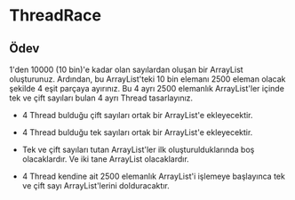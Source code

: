 # ThreadRace


## Ödev


1'den 10000 (10 bin)'e kadar olan sayılardan oluşan bir ArrayList oluşturunuz. Ardından, bu ArrayList'teki 10 bin elemanı 2500 eleman olacak şekilde 4 eşit parçaya ayırınız. Bu 4 ayrı 2500 elemanlık ArrayList'ler içinde tek ve çift sayıları bulan 4 ayrı Thread tasarlayınız.



* 4 Thread bulduğu çift sayıları ortak bir ArrayList'e ekleyecektir.


* 4 Thread bulduğu tek sayıları ortak bir ArrayList'e ekleyecektir.


* Tek ve çift sayıları tutan ArrayList'ler ilk oluşturulduklarında boş olacaklardır. Ve iki tane ArrayList olacaklardır.


* 4 Thread kendine ait 2500 elemanlık ArrayList'i işlemeye başlayınca tek ve çift sayı ArrayList'lerini dolduracaktır.